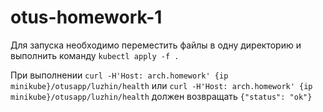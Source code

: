 # otus-homework-1


Для запуска необходимо переместить файлы в одну директорию и выполнить команду
`kubectl apply -f .`

При выполнении `curl -H'Host: arch.homework' {ip minikube}/otusapp/luzhin/health` или `curl -H'Host: arch.homework' {ip minikube}/otusapp/luzhin/health` должен возвращать `{"status": "ok"}`
